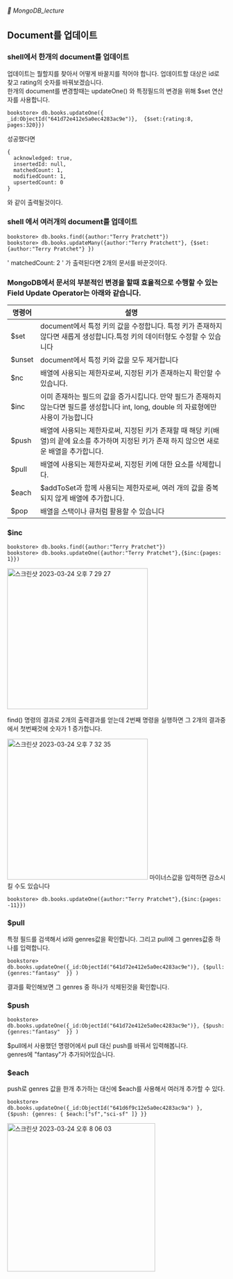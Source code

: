 ###### :cactus:  MongoDB_lecture

## Document를 업데이트
### shell에서 한개의 document를 업데이트 
업데이트는 뭘할지를 찾아서 어떻게 바꿀지를 적어야 합니다. 업데이트할 대상은 id로 찾고 rating의 숫자를 바꿔보겠습니다.  
한개의 document를 변경할때는 updateOne() 와 특정필드의 변경을 위해 $set 연산자를 사용합니다. 
``` 
bookstore> db.books.updateOne({ _id:ObjectId("641d72e412e5a0ec4283ac9e")},  {$set:{rating:8, pages:320}})
```   
성공했다면 
```
{
  acknowledged: true,
  insertedId: null,
  matchedCount: 1,
  modifiedCount: 1,
  upsertedCount: 0
}
``` 
와 같이 출력될것이다.  

### shell 에서 여러개의 document를 업데이트

```
bookstore> db.books.find({author:"Terry Pratchett"}) 
bookstore> db.books.updateMany({author:"Terry Pratchett"}, {$set: {author:"Terry Pratchet"} })
```  
' matchedCount: 2 ' 가 출력된다면 2개의 문서를 바꾼것이다.  


### MongoDB에서 문서의 부분적인 변경을 할때 효율적으로 수행할 수 있는 Field Update Operator는 아래와 같습니다.  
|명령어 | 설명 | 
|---|---|
|$set | document에서 특정 키의 값을 수정합니다. 특정 키가 존재하지 않다면 새롭게 생성합니다.특정 키의 데이터형도 수정할 수 있습니다 |
|$unset | document에서 특정 키와 값을 모두 제거합니다 |
|$nc|  배열에 사용되는 제한자로써, 지정된 키가 존재하는지 확인할 수 있습니다. |
|$inc | 이미 존재하는 필드의 값을 증가시킵니다. 만약 필드가 존재하지 않는다면 필드를 생성합니다  int, long, double 의 자료형에만 사용이 가능합니다|
| $push | 배열에 사용되는 제한자로써, 지정된 키가 존재할 때 해당 키(배열)의 끝에 요소를 추가하며 지정된 키가 존재 하지 않으면 새로운 배열을 추가합니다.  |
|$pull | 배열에 사용되는 제한자로써, 지정된 키에 대한 요소를 삭제합니다. |
|$each | $addToSet과 함께 사용되는 제한자로써, 여러 개의 값을 중복되지 않게 배열에 추가합니다. |
|$pop | 배열을 스택이나 큐처럼 활용할 수 있습니다 |


### $inc 
```
bookstore> db.books.find({author:"Terry Pratchet"})
bookstore> db.books.updateOne({author:"Terry Pratchet"},{$inc:{pages: 1}})
```
<img width="324" alt="스크린샷 2023-03-24 오후 7 29 27" src="https://user-images.githubusercontent.com/48478079/227497973-01e61f93-9ea5-404d-941e-1fae4972cebf.png">

find() 명령의 결과로 2개의 출력결과를 얻는데 2번째 명령을 실행하면 그 2개의 결과중에서 첫번째것에 숫자가 1 증가합니다. 

<img width="324" alt="스크린샷 2023-03-24 오후 7 32 35" src="https://user-images.githubusercontent.com/48478079/227498230-d42226fc-764b-4926-9208-abc922a65ae0.png">     
마이너스값을 입력하면  감소시킬 수도 있습니다   

```
bookstore> db.books.updateOne({author:"Terry Pratchet"},{$inc:{pages: -11}})
```   

### $pull  
특정 필드를 검색해서 id와 genres값을 확인합니다. 그리고 pull에 그 genres값중 하나를 입력합니다.  
```
bookstore> db.books.updateOne({_id:ObjectId("641d72e412e5a0ec4283ac9e")}, {$pull: {genres:"fantasy"  }} )
```    
결과를 확인해보면 그 genres 중 하나가 삭제된것을 확인합니다.   
### $push 
```
bookstore> db.books.updateOne({_id:ObjectId("641d72e412e5a0ec4283ac9e")}, {$push: {genres:"fantasy"  }} )
```    
$pull에서 사용했던 명령어에서 pull 대신 push를 바꿔서 입력해봅니다.   
genres에 "fantasy"가 추가되어있습니다.   

### $each  
push로 genres 값을 한개 추가하는 대신에 $each를 사용해서 여러개 추가할 수 있다. 
```
bookstore> db.books.updateOne({_id:ObjectId("641d6f9c12e5a0ec4283ac9a") }, 
{$push: {genres: { $each:["sf","sci-sf" ]} }}
```  

<img width="341" alt="스크린샷 2023-03-24 오후 8 06 03" src="https://user-images.githubusercontent.com/48478079/227505246-a833dd59-9ff6-4ef0-9a22-bdfa55f70d6e.png">


